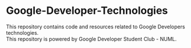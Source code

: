 # Google-Developer-Technologies
This repository contains code and resources related to Google Developers technologies. <br>
This repository is powered by Google Developer Student Club - NUML.
